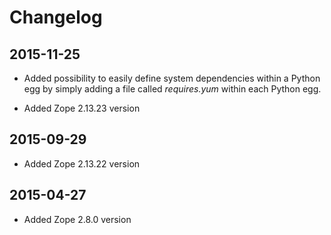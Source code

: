# Changelog


## 2015-11-25

- Added possibility to easily define system dependencies within a Python egg
  by simply adding a file called *requires.yum* within each Python egg.

- Added Zope 2.13.23 version

## 2015-09-29

- Added Zope 2.13.22 version

## 2015-04-27

- Added Zope 2.8.0 version
